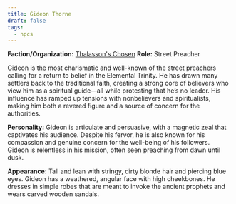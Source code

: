 ```yaml
---
title: Gideon Thorne
draft: false
tags:
  - npcs
---
```

**Faction/Organization:** [Thalasson's Chosen](thalassons-chosen)
**Role:** Street Preacher

Gideon is the most charismatic and well-known of the street preachers calling for a return to belief in the Elemental Trinity. He has drawn many settlers back to the traditional faith, creating a strong core of believers who view him as a spiritual guide—all while protesting that he’s no leader. His influence has ramped up tensions with nonbelievers and spiritualists, making him both a revered figure and a source of concern for the authorities.

**Personality:** Gideon is articulate and persuasive, with a magnetic zeal that captivates his audience. Despite his fervor, he is also known for his compassion and genuine concern for the well-being of his followers. Gideon is relentless in his mission, often seen preaching from dawn until dusk.

**Appearance:** Tall and lean with stringy, dirty blonde hair and piercing blue eyes. Gideon has a weathered, angular face with high cheekbones. He dresses in simple robes that are meant to invoke the ancient prophets and wears carved wooden sandals.